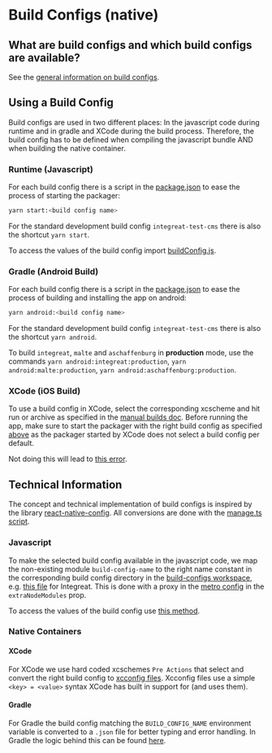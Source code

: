 # Build Configs (native)

## What are build configs and which build configs are available?

See the [general information on build configs](../../build-configs/README.md).

## Using a Build Config

Build configs are used in two different places: In the javascript code during runtime and in gradle and XCode during the build process.
Therefore, the build config has to be defined when compiling the javascript bundle AND when building the native container.

### Runtime (Javascript)

For each build config there is a script in the [package.json](../package.json) to ease the process of starting the packager:

```bash
yarn start:<build config name>
```

For the standard development build config `integreat-test-cms` there is also the shortcut `yarn start`.

To access the values of the build config import [buildConfig.js](../src/constants/buildConfig.ts).

### Gradle (Android Build)

For each build config there is a script in the [package.json](../package.json) to ease the process of building and installing the app on android:

```bash
yarn android:<build config name>
```

For the standard development build config `integreat-test-cms` there is also the shortcut `yarn android`.

To build `integreat`, `malte` and `aschaffenburg` in **production** mode, use the commands `yarn android:integreat:production`, `yarn android:malte:production`, `yarn android:aschaffenburg:production`.

### XCode (iOS Build)

To use a build config in XCode, select the corresponding xcscheme and hit run or archive as specified in the [manual builds doc](manual-builds.md#ios).
Before running the app, make sure to start the packager with the right build config as specified [above](#runtime-javascript)
as the packager started by XCode does not select a build config per default.

Not doing this will lead to [this error](troubleshooting.md#no-build_config_name-supplied).

## Technical Information

The concept and technical implementation of build configs is inspired by the library [react-native-config](https://github.com/luggit/react-native-config).
All conversions are done with the [manage.ts script](../build-configs/tools/manage.ts).

### Javascript

To make the selected build config available in the javascript code, we map the non-existing module `build-config-name`
to the right name constant in the corresponding build config directory in the [build-configs workspace](../build-configs),
e.g. [this file](../build-configs/integreat/build-config-name/index.ts) for Integreat.
This is done with a proxy in the [metro config](../metro.config.js) in the `extraNodeModules` prop.

To access the values of the build config use [this method](../src/constants/buildConfig.ts).

### Native Containers

#### XCode

For XCode we use hard coded xcschemes `Pre Actions` that select and convert the right build config to [xcconfig files](https://nshipster.com/xcconfig/).
Xcconfig files use a simple `<key> = <value>` syntax XCode has built in support for (and uses them).

#### Gradle

For Gradle the build config matching the `BUILD_CONFIG_NAME` environment variable is converted to a `.json` file for better typing and error handling.
In Gradle the logic behind this can be found [here](../android/app/buildConfigs.gradle).
